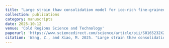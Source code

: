 ```yaml
---
title: "Large strain thaw consolidation model for ice-rich fine-grained permafrost considering adsorptive and capillary unfrozen water and secondary compression"
collection: publications
category: manuscripts
date: 2025-10-12
venue: 'Cold Regions Science and Technology'
paperurl: 'https://www.sciencedirect.com/science/article/pii/S0165232X25002976'
citation: 'Wang, Z., and Xiao, M. 2025. "Large strain thaw consolidation model for ice-rich fine-grained permafrost considering adsorptive and capillary unfrozen water and secondary compression." Cold Reg. Sci. Technol. 104714. https://doi.org/10.1016/j.coldregions.2025.104714.'
---
```

